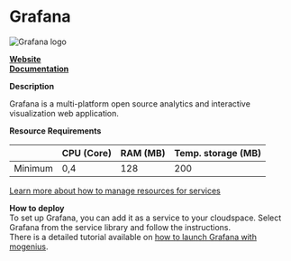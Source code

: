 ﻿# Grafana

![Grafana logo](https://api.mogenius.com/file/id/6e65ab41-714f-4382-a843-eab853b99278)

**[Website](https://grafana.com/)**  
**[Documentation](https://grafana.com/docs/)**  

**Description**

Grafana is a multi-platform open source analytics and interactive visualization web application.

**Resource Requirements**

||CPU (Core)|RAM (MB)  |Temp. storage (MB)|
|--|--|--|--|
| Minimum | 0,4 | 128 | 200 |

[Learn more about how to manage resources for services](./../../development/resources.md)

**How to deploy**  
To set up Grafana, you can add it as a service to your cloudspace. Select Grafana from the service library and follow the instructions.  
There is a detailed tutorial available on [how to launch Grafana with mogenius](./../../tutorials/how-to-deploy-grafana-in-the-cloud.md).